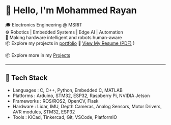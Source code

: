 # 👋 Hello, I'm Mohammed Rayan

🎓 Electronics Engineering @ MSRIT  
⚙️ Robotics | Embedded Systems | Edge AI | Automation  
🧠 Making hardware intelligent and robots human-aware  
📦 Explore my projects in [portfolio](https://mohammedrayan.framer.website/)
📄 [View My Resume (PDF)](https://mohammedryn.github.io/mohammedryn/Mohammed_Rayan_Robotics_Internship_CV.pdf)
)

📦 Explore more in my [Projects](https://github.com/mohammedryn?tab=repositories)

---

## 🧰 Tech Stack
- Languages : C, C++, Python, Embedded C, MATLAB
- Platforms : Arduino, STM32, ESP32, Raspberry Pi, NVIDIA Jetson
- Frameworks : ROS/ROS2, OpenCV, Flask
- Hardware : Lidar, IMU, Depth Cameras, Analog Sensors, Motor Drivers, AVR modules, STM32, ESP32
- Tools : KiCad, Tinkercad, Git, VSCode, PlatformIO
